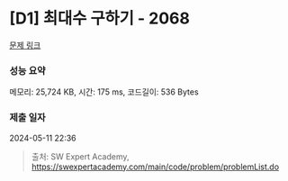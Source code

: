 # [D1] 최대수 구하기 - 2068 

[문제 링크](https://swexpertacademy.com/main/code/problem/problemDetail.do?contestProbId=AV5QQhbqA4QDFAUq) 

### 성능 요약

메모리: 25,724 KB, 시간: 175 ms, 코드길이: 536 Bytes

### 제출 일자

2024-05-11 22:36



> 출처: SW Expert Academy, https://swexpertacademy.com/main/code/problem/problemList.do
